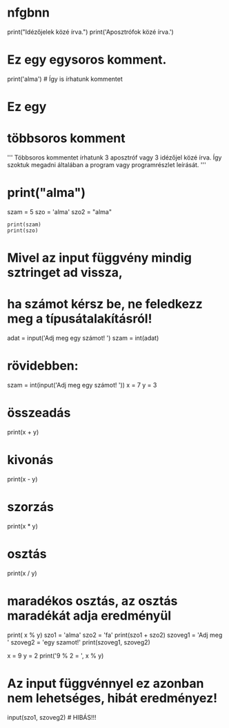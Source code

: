 # nfgbnn
 print("Idézőjelek közé írva.")
  print('Aposztrófok közé írva.') 
  # Ez egy egysoros komment.
  print('alma') # Így is írhatunk kommentet

  # Ez egy
  # többsoros komment
    
  ''' 
  Többsoros kommentet írhatunk
  3 aposztróf vagy 3 idézőjel közé írva.
  Így szoktuk megadni általában a program vagy programrészlet leírását.
  '''
  # print("alma")
   szam = 5
    szo = 'alma'
    szo2 = "alma"
    
    print(szam)
    print(szo)
  # Mivel az input függvény mindig sztringet ad vissza,
  # ha számot kérsz be, ne feledkezz meg a típusátalakításról!
  adat = input('Adj meg egy számot! ')
  szam = int(adat)

  # rövidebben:
  szam = int(input('Adj meg egy számot! '))
   x = 7
  y = 3

  # összeadás
  print(x + y)

  # kivonás
  print(x - y)

  # szorzás
  print(x * y)

  # osztás
  print(x / y)

  # maradékos osztás, az osztás maradékát adja eredményül
  print( x % y)
  szo1 = 'alma'
  szo2 = 'fa'
  print(szo1 + szo2)
  szoveg1 = 'Adj meg '
  szoveg2 = 'egy szamot!'
  print(szoveg1, szoveg2)

  x = 9
  y = 2
  print('9 % 2 = ', x % y)

  # Az input függvénnyel ez azonban nem lehetséges, hibát eredményez!
  input(szo1, szoveg2) # HIBÁS!!!
